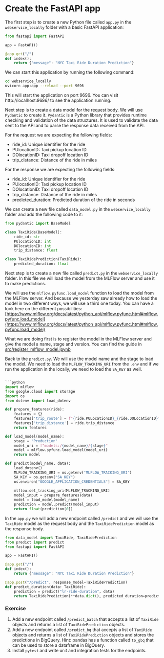 # Create the FastAPI app

The first step is to create a new Python file called `app.py` in the `webservice_locally` folder with a basic FastAPI application:


```python
from fastapi import FastAPI

app = FastAPI()

@app.get("/")
def index():
    return {"message": "NYC Taxi Ride Duration Prediction"}

```

We can start this application by running the following command:

```bash
cd webservice_locally
uvicorn app:app --reload --port 9696
```

This will start the application on port 9696. You can visit http://localhost:9696/ to see the application running.

Next step is to create a data model for the request body. We will use `Pydantic` to create it. `Pydantic` is a Python library that provides runtime checking and validation of the data structures. It is used to validate the data sent to the API and to parse the response data received from the API.

For the request we are expecting the following fields:
- ride_id: Unique identifier for the ride
- PUlocationID: Taxi pickup location ID
- DOlocationID: Taxi dropoff location ID
- trip_distance: Distance of the ride in miles

For the response we are expecting the following fields:
- ride_id: Unique identifier for the ride
- PUlocationID: Taxi pickup location ID
- DOlocationID: Taxi dropoff location ID
- trip_distance: Distance of the ride in miles
- predicted_duration: Predicted duration of the ride in seconds

We can create a new file called `data_model.py` in the `webservice_locally` folder and add the following code to it:

```python
from pydantic import BaseModel

class TaxiRide(BaseModel):
    ride_id: str
    PUlocationID: int
    DOlocationID: int
    trip_distance: float

class TaxiRidePrediction(TaxiRide):
    predicted_duration: float
```

Next step is to create a new file called `predict.py` in the `webservice_locally` folder. In this file we will load the model from the MLFlow server and use it to make predictions. 

We will use the `mlflow.pyfunc.load_model` function to load the model from the MLFlow server. And because we yesterday saw already how to load the model in two different ways, we will use a third one today. You can have a look here on the different possibilities: [https://www.mlflow.org/docs/latest/python_api/mlflow.pyfunc.html#mlflow.pyfunc.load_model](https://www.mlflow.org/docs/latest/python_api/mlflow.pyfunc.html#mlflow.pyfunc.load_model)

What we are doing first is to register the model in the MLFlow server and give the model a name, stage and version.
You can find the guide in [src/register_mlflow_model.ipynb](src/register_mlflow_model.ipynb)

Back to the `predict.py`. We will use the model name and the stage to load the model. We need to load the `MLFLOW_TRACKING_URI` from the `.env` and if we run the application in the locally, we need to load the `SA_KEY` as well. 

```python

```python
import mlflow
from google.cloud import storage
import os
from dotenv import load_dotenv

def prepare_features(ride):
    features = {}
    features['trip_route'] = f"{ride.PULocationID}_{ride.DOLocationID}"
    features['trip_distance'] = ride.trip_distance
    return features

def load_model(model_name):
    stage = "Production"
    model_uri = f"models:/{model_name}/{stage}"
    model = mlflow.pyfunc.load_model(model_uri)
    return model

def predict(model_name, data):
    load_dotenv()
    MLFLOW_TRACKING_URI = os.getenv("MLFLOW_TRACKING_URI")
    SA_KEY = os.getenv("SA_KEY")
    os.environ["GOOGLE_APPLICATION_CREDENTIALS"] = SA_KEY
    
    mlflow.set_tracking_uri(MLFLOW_TRACKING_URI)
    model_input = prepare_features(data)
    model = load_model(model_name)
    prediction = model.predict(model_input)
    return float(prediction[0])
```

In the `app.py` we will add a new endpoint called `/predict` and we will use the `TaxiRide` model as the request body and the `TaxiRidePrediction` model as the response body. 

```python
from data_model import TaxiRide, TaxiRidePrediction
from predict import predict
from fastapi import FastAPI

app = FastAPI()

@app.get("/")
def index():
    return {"message": "NYC Taxi Ride Duration Prediction"}

@app.post("/predict", response_model=TaxiRidePrediction)
def predict_duration(data: TaxiRide):
    prediction = predict("lr-ride-duration", data)
    return TaxiRidePrediction(**data.dict(), predicted_duration=prediction)
```


### Exercise

1. Add a new endpoint called `/predict_batch` that accepts a list of `TaxiRide` objects and returns a list of `TaxiRidePrediction` objects.
2. Add a new endpoint called `/predict_bq` that accepts a list of `TaxiRide` objects and returns a list of `TaxiRidePrediction` objects and stores the predictions in BigQuery. Hint: pandas has a function called `to_gbq` that can be used to store a dataframe in BigQuery.
3. Install `pytest` and write unit and integration tests for the endpoints.
